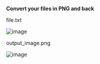 **Convert your files in PNG and back**

file.txt

![image](https://github.com/yakiecho/FileToPNG/assets/77485239/b77b7e5b-bcb2-4eb3-979a-7779b21ebef0)

output_image.png

![image](https://github.com/yakiecho/FileToPNG/assets/77485239/e885e4e8-1650-4d1f-857a-3e3843151d8f)

